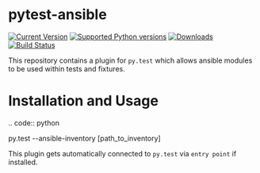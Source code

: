 pytest-ansible
==============

[![Current Version](https://pypip.in/v/pytest-ansible/badge.svg)](https://pypi.python.org/pypi/pytest-ansible/)
[![Supported Python versions](https://pypip.in/py_versions/pytest-ansible/badge.svg)](https://pypi.python.org/pypi/pytest-ansible/)
[![Downloads](https://pypip.in/d/pytest-ansible/badge.svg)](https://pypi.python.org/pypi/pytest-ansible/)
[![Build Status](https://travis-ci.org/jlaska/pytest-ansible.png?branch=master)](https://travis-ci.org/jlaska/pytest-ansible)

This repository contains a plugin for ``py.test`` which allows ansible modules to be used within tests and fixtures.

Installation and Usage
======================
.. code:: python

 py.test --ansible-inventory [path_to_inventory]

This plugin gets automatically connected to ``py.test`` via ``entry point`` if installed.
